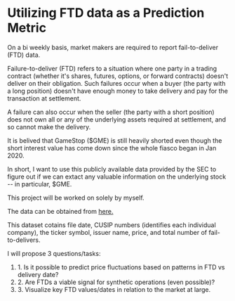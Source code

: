 # Utilizing FTD data as a Prediction Metric

On a bi weekly basis, market makers are required to report fail-to-deliver (FTD) data.

Failure-to-deliver (FTD) refers to a situation where one party in a trading contract (whether it's shares, futures, options, or forward contracts) doesn't deliver on their obligation. Such failures occur when a buyer (the party with a long position) doesn't have enough money to take delivery and pay for the transaction at settlement.

A failure can also occur when the seller (the party with a short position) does not own all or any of the underlying assets required at settlement, and so cannot make the delivery.

It is belived that GameStop ($GME) is still heavily shorted even though the short interest value has come down since the whole fiasco began in Jan 2020.

In short, I want to use this publicly available data provided by the SEC to figure out if we can extact any valuable information on the underlying stock -- in particular, $GME.


This project will be worked on solely by myself.


The data can be obtained from [here.](https://www.sec.gov/data/foiadocsfailsdatahtm)

This dataset cotains file date, CUSIP numbers (identifies each individual company), the ticker symbol, issuer name, price, and total number of fail-to-delivers.

I will propose 3 questions/tasks:

<ol>
  <li>1. Is it possible to predict price fluctuations based on patterns in FTD vs delivery date?
  <li>2. Are FTDs a viable signal for synthetic operations (even possible)?
  <li>3. Visualize key FTD values/dates in relation to the market at large.
</ol>
